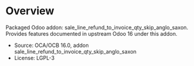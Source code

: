 # Overview

Packaged Odoo addon: sale_line_refund_to_invoice_qty_skip_anglo_saxon. Provides features documented in upstream Odoo 16 under this addon.

- Source: OCA/OCB 16.0, addon sale_line_refund_to_invoice_qty_skip_anglo_saxon
- License: LGPL-3
